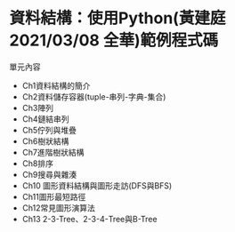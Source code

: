 # 資料結構：使用Python(黃建庭 2021/03/08  全華)範例程式碼
單元內容
* Ch1資料結構的簡介
* Ch2資料儲存容器(tuple-串列-字典-集合)
* Ch3陣列
* Ch4鏈結串列
* Ch5佇列與堆疊
* Ch6樹狀結構
* Ch7進階樹狀結構
* Ch8排序
* Ch9搜尋與雜湊
* Ch10 圖形資料結構與圖形走訪(DFS與BFS)
* Ch11圖形最短路徑
* Ch12常見圖形演算法
* Ch13 2-3-Tree、2-3-4-Tree與B-Tree
